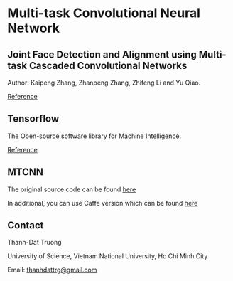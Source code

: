 # Multi-task Convolutional Neural Network

## Joint Face Detection and Alignment using Multi-task Cascaded Convolutional Networks

Author: Kaipeng Zhang,  Zhanpeng Zhang,  Zhifeng Li and  Yu Qiao.

[Reference](https://kpzhang93.github.io/MTCNN_face_detection_alignment/index.html)

## Tensorflow

The Open-source software library for Machine Intelligence.

[Reference](https://www.tensorflow.org)

## MTCNN

The original source code can be found [here](https://github.com/davidsandberg/facenet/tree/master/src/align)

In additional, you can use Caffe version which can be found [here](https://github.com/kpzhang93/MTCNN_face_detection_alignment)

## Contact

Thanh-Dat Truong

University of Science, Vietnam National University, Ho Chi Minh City

Email: thanhdattrg@gmail.com
